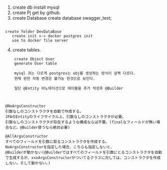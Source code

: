 1. create db install mysql
2. create Pj get by github.
3. create Database
   create database swagger_test;
```exp

create folder DevDataBase
   create init <-> docker postgres init
   use to docker file server

```   

4. create tables.
``` exp
    create Object User
    generate User table
    
    mysql 과는 다르게 postgres는 obj를 생성하는 방식이 살짝 다르다.
    현재 완전 자동 변경은 불가능 한것으로 보인다.
    
    일단 @Entity 어노테이션으로 테이블을 추가 작성후 @Builder
    
```
 




```

@NoArgsConstructor
引数なしのコンストラクタを自動で作成する。
JPAのEntityのライフサイクル上、引数なしのコンストラクタが必要。
引数なしのコンストラクタが存在するような構成ならば不要。(finalなフィールドが無い場合など。@Builder使うなら絶対必要)

@AllArgsConstructor
すべてのフィールドを引数に取るコンストラクタを作成する。
NoArgsConstructorを指定した場合、こちらも指定しないと、
@Builderが動かない(@Builderではすべてのフィールドを引数にとるコンストラクタを自動で生成するが、xxxArgsConstructorがついてるクラスに対しては、コンストラクタを作成しない。そして動かない。)

```
